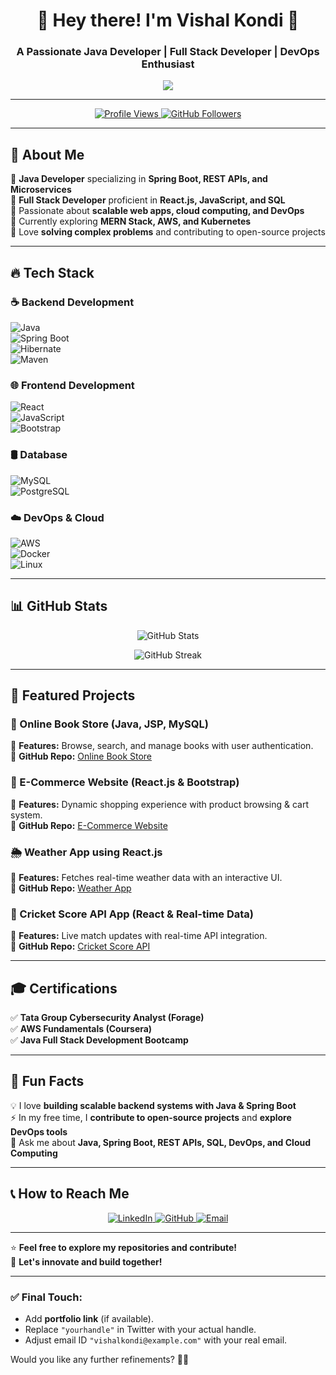 <h1 align="center">🚀 Hey there! I'm Vishal Kondi 👋</h1>
<h3 align="center">A Passionate Java Developer | Full Stack Developer | DevOps Enthusiast</h3>

<p align="center">
  <img src="https://readme-typing-svg.herokuapp.com?font=Fira+Code&size=22&duration=4000&color=37F7C3&center=true&vCenter=true&width=550&lines=Java+Developer;Full+Stack+Web+Development;Cloud+Computing+%7C+AWS+%7C+DevOps;Lifelong+Learner+%7C+Problem+Solver" />
</p>

---

<p align="center">
  <a href="https://github.com/Vishalkondi">
    <img src="https://komarev.com/ghpvc/?username=Vishalkondi&label=Profile%20Views&color=0e75b6&style=flat" alt="Profile Views" />
  </a>
  <a href="https://github.com/Vishalkondi?tab=followers">
    <img src="https://img.shields.io/github/followers/Vishalkondi?label=Followers&style=social" alt="GitHub Followers" />
  </a>
</p>

---

## 🌟 About Me  
🔹 **Java Developer** specializing in **Spring Boot, REST APIs, and Microservices**  
🔹 **Full Stack Developer** proficient in **React.js, JavaScript, and SQL**  
🔹 Passionate about **scalable web apps, cloud computing, and DevOps**  
🔹 Currently exploring **MERN Stack, AWS, and Kubernetes**  
🔹 Love **solving complex problems** and contributing to open-source projects  

---

## 🔥 Tech Stack  
### ☕ Backend Development  
![Java](https://img.shields.io/badge/-Java-007396?style=for-the-badge&logo=java&logoColor=white)  
![Spring Boot](https://img.shields.io/badge/-Spring%20Boot-6DB33F?style=for-the-badge&logo=spring-boot&logoColor=white)  
![Hibernate](https://img.shields.io/badge/-Hibernate-59666C?style=for-the-badge&logo=hibernate&logoColor=white)  
![Maven](https://img.shields.io/badge/-Maven-C71A36?style=for-the-badge&logo=apache-maven&logoColor=white)  

### 🌐 Frontend Development  
![React](https://img.shields.io/badge/-React-61DAFB?style=for-the-badge&logo=react&logoColor=black)  
![JavaScript](https://img.shields.io/badge/-JavaScript-F7DF1E?style=for-the-badge&logo=javascript&logoColor=black)  
![Bootstrap](https://img.shields.io/badge/-Bootstrap-563D7C?style=for-the-badge&logo=bootstrap&logoColor=white)  

### 🛢️ Database  
![MySQL](https://img.shields.io/badge/-MySQL-4479A1?style=for-the-badge&logo=mysql&logoColor=white)  
![PostgreSQL](https://img.shields.io/badge/-PostgreSQL-336791?style=for-the-badge&logo=postgresql&logoColor=white)  

### ☁️ DevOps & Cloud  
![AWS](https://img.shields.io/badge/-AWS-232F3E?style=for-the-badge&logo=amazon-aws&logoColor=white)  
![Docker](https://img.shields.io/badge/-Docker-2496ED?style=for-the-badge&logo=docker&logoColor=white)  
![Linux](https://img.shields.io/badge/-Linux-FCC624?style=for-the-badge&logo=linux&logoColor=black)  

---

## 📊 GitHub Stats  
<p align="center">
  <img src="https://github-readme-stats.vercel.app/api?username=Vishalkondi&show_icons=true&theme=radical" alt="GitHub Stats" />
</p>

<p align="center">
  <img src="https://github-readme-streak-stats.herokuapp.com/?user=Vishalkondi&theme=radical" alt="GitHub Streak" />
</p>

---

## 🚀 Featured Projects  
### **🔖 Online Book Store (Java, JSP, MySQL)**  
📌 **Features:** Browse, search, and manage books with user authentication.  
🔗 **GitHub Repo:** [Online Book Store](https://github.com/Vishalkondi/online-bookstore)  

### **🛒 E-Commerce Website (React.js & Bootstrap)**  
📌 **Features:** Dynamic shopping experience with product browsing & cart system.  
🔗 **GitHub Repo:** [E-Commerce Website](https://github.com/Vishalkondi/ecommerce)  

### **🌦️ Weather App using React.js**  
📌 **Features:** Fetches real-time weather data with an interactive UI.  
🔗 **GitHub Repo:** [Weather App](https://github.com/Vishalkondi/weather-app)  

### **🏏 Cricket Score API App (React & Real-time Data)**  
📌 **Features:** Live match updates with real-time API integration.  
🔗 **GitHub Repo:** [Cricket Score API](https://github.com/Vishalkondi/cricket-score-app)  

---

## 🎓 Certifications  
✅ **Tata Group Cybersecurity Analyst (Forage)**  
✅ **AWS Fundamentals (Coursera)**  
✅ **Java Full Stack Development Bootcamp**  

---

## 🎯 Fun Facts  
💡 I love **building scalable backend systems with Java & Spring Boot**  
⚡ In my free time, I **contribute to open-source projects** and **explore DevOps tools**  
💬 Ask me about **Java, Spring Boot, REST APIs, SQL, DevOps, and Cloud Computing**  

---

## 📞 How to Reach Me  
<p align="center">
  <a href="https://www.linkedin.com/in/vishalkondi/">
    <img src="https://img.shields.io/badge/-LinkedIn-0077B5?style=for-the-badge&logo=linkedin&logoColor=white" alt="LinkedIn" />
  </a>
  <a href="https://github.com/Vishalkondi">
    <img src="https://img.shields.io/badge/-GitHub-181717?style=for-the-badge&logo=github&logoColor=white" alt="GitHub" />
  </a>
  <a href="mailto:vishalkondi@example.com">
    <img src="https://img.shields.io/badge/-Email-D14836?style=for-the-badge&logo=gmail&logoColor=white" alt="Email" />
  </a>
</p>

---

⭐ **Feel free to explore my repositories and contribute!**  
🚀 **Let's innovate and build together!**  

---

### ✅ **Final Touch:**  
- Add **portfolio link** (if available).  
- Replace `"yourhandle"` in Twitter with your actual handle.  
- Adjust email ID `"vishalkondi@example.com"` with your real email.  

Would you like any further refinements? 🚀🔥
